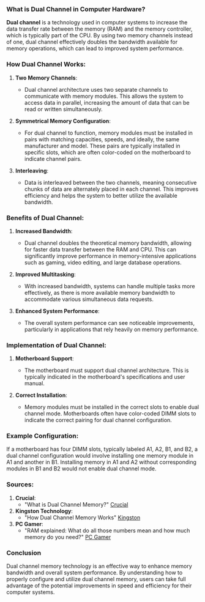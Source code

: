 ### What is Dual Channel in Computer Hardware?

**Dual channel** is a technology used in computer systems to increase the data transfer rate between the memory (RAM) and the memory controller, which is typically part of the CPU. By using two memory channels instead of one, dual channel effectively doubles the bandwidth available for memory operations, which can lead to improved system performance.

### How Dual Channel Works:

1. **Two Memory Channels**:
   - Dual channel architecture uses two separate channels to communicate with memory modules. This allows the system to access data in parallel, increasing the amount of data that can be read or written simultaneously.

2. **Symmetrical Memory Configuration**:
   - For dual channel to function, memory modules must be installed in pairs with matching capacities, speeds, and ideally, the same manufacturer and model. These pairs are typically installed in specific slots, which are often color-coded on the motherboard to indicate channel pairs.

3. **Interleaving**:
   - Data is interleaved between the two channels, meaning consecutive chunks of data are alternately placed in each channel. This improves efficiency and helps the system to better utilize the available bandwidth.

### Benefits of Dual Channel:

1. **Increased Bandwidth**:
   - Dual channel doubles the theoretical memory bandwidth, allowing for faster data transfer between the RAM and CPU. This can significantly improve performance in memory-intensive applications such as gaming, video editing, and large database operations.

2. **Improved Multitasking**:
   - With increased bandwidth, systems can handle multiple tasks more effectively, as there is more available memory bandwidth to accommodate various simultaneous data requests.

3. **Enhanced System Performance**:
   - The overall system performance can see noticeable improvements, particularly in applications that rely heavily on memory performance.

### Implementation of Dual Channel:

1. **Motherboard Support**:
   - The motherboard must support dual channel architecture. This is typically indicated in the motherboard's specifications and user manual.

2. **Correct Installation**:
   - Memory modules must be installed in the correct slots to enable dual channel mode. Motherboards often have color-coded DIMM slots to indicate the correct pairing for dual channel configuration.

### Example Configuration:

If a motherboard has four DIMM slots, typically labeled A1, A2, B1, and B2, a dual channel configuration would involve installing one memory module in A1 and another in B1. Installing memory in A1 and A2 without corresponding modules in B1 and B2 would not enable dual channel mode.

### Sources:

1. **Crucial**:
   - "What is Dual Channel Memory?" [Crucial](https://www.crucial.com/articles/about-memory/what-is-dual-channel-memory)
2. **Kingston Technology**:
   - "How Dual Channel Memory Works" [Kingston](https://www.kingston.com/unitedstates/us/blog/pc-performance/dual-channel-memory)
3. **PC Gamer**:
   - "RAM explained: What do all those numbers mean and how much memory do you need?" [PC Gamer](https://www.pcgamer.com/ram-explained/)

### Conclusion

Dual channel memory technology is an effective way to enhance memory bandwidth and overall system performance. By understanding how to properly configure and utilize dual channel memory, users can take full advantage of the potential improvements in speed and efficiency for their computer systems.
